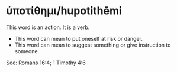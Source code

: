 # ὑποτίθημι/hupotithēmi
This word is an action. It is a verb.

* This word can mean to put oneself at risk or danger.
* This word can mean to suggest something or give instruction to someone.

See: Romans 16:4; 1 Timothy 4:6
